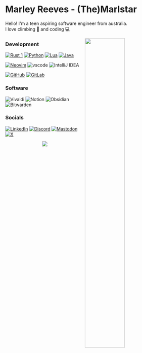 # Marley Reeves - (The)Marlstar
Hello! I'm a teen aspiring software engineer from australia. \
I love climbing 🧗 and coding 💻

<img
    align=right width="50%"
    src="https://github-readme-stats.vercel.app/api?username=marlstar&show_icons=true&theme=tokyonight&bg_color=30,000000,434343"
/>

### Development
[![Rust 1](https://img.shields.io/badge/Rust-000000?style=for-the-badge&logo=rust&logoColor=white)](https://github.com/Marlstar?tab=repositories&q=&type=&language=rust&sort=)
[![Python](https://img.shields.io/badge/python-3670A0?style=for-the-badge&logo=python&logoColor=ffdd54)](https://github.com/Marlstar?tab=repositories&q=&type=&language=python&sort=)
[![Lua](https://img.shields.io/badge/Lua-2C2D72?style=for-the-badge&logo=lua&logoColor=white)](https://github.com/Marlstar?tab=repositories&q=&type=&language=lua&sort=)
[![Java](https://img.shields.io/badge/java-%23ED8B00.svg?style=for-the-badge&logo=openjdk&logoColor=white)](https://github.com/IronLionsFTC/FTC24089)

[![Neovim](https://img.shields.io/badge/NeoVim-%2357A143.svg?&style=for-the-badge&logo=neovim&logoColor=white)](https://github.com/marlstar/nvim)
![vscode](https://img.shields.io/badge/VSCode-0078D4?style=for-the-badge&logo=visual%20studio%20code&logoColor=white)
![IntelliJ IDEA](https://img.shields.io/badge/IntelliJIDEA-000000.svg?style=for-the-badge&logo=intellij-idea&logoColor=white)

[![GitHub](https://img.shields.io/badge/github-%23121011.svg?style=for-the-badge&logo=github&logoColor=white)](https://github.com/marlstar)
[![GitLab](https://img.shields.io/badge/gitlab-%23181717.svg?style=for-the-badge&logo=gitlab&logoColor=white)](https://gitlab.com/marlstar)

### Software
![Vivaldi](https://img.shields.io/badge/Vivaldi-EF3939?style=for-the-badge&logo=Vivaldi&logoColor=white)
![Notion](https://img.shields.io/badge/Notion-%23000000.svg?style=for-the-badge&logo=notion&logoColor=white)
![Obsidian](https://img.shields.io/badge/Obsidian-%23483699.svg?style=for-the-badge&logo=obsidian&logoColor=white)
![Bitwarden](https://img.shields.io/badge/bitwarden-%23175DDC.svg?style=for-the-badge&logo=bitwarden&logoColor=white)

### Socials
[![LinkedIn](https://img.shields.io/badge/linkedin-%230077B5.svg?style=for-the-badge&logo=linkedin&logoColor=white)](https://linkedin.com/in/marleyreeves)
[![Discord](https://img.shields.io/badge/Discord-5865F2?style=for-the-badge&logo=discord&logoColor=white)](https://discord.com/users/182377810722029568)
[![Mastodon](https://img.shields.io/badge/-MASTODON-%232B90D9?style=for-the-badge&logo=mastodon&logoColor=white)](https://mastodon.social/@themarlstar)
[![X](https://img.shields.io/badge/X-%23000000.svg?style=for-the-badge&logo=X&logoColor=white)](https://x.com/themarlstar)

<!--- >
<p align=center><img
    width="100%"
    src="https://github-profile-trophy.vercel.app/?username=marlstar&theme=onedark&title=Commits,Experience,Repositories&row=1&column=3"
/></p>
<-->

<p align="center"><img src="https://capsule-render.vercel.app/api?type=waving&color=gradient&height=60&section=footer"/></p>
